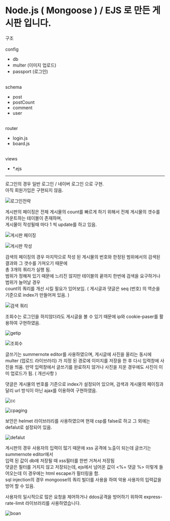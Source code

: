 # Node.js ( Mongoose ) / EJS 로 만든 게시판 입니다.

구조
<br>
<br>config
 - db
 - multer (이미지 업로드)
 - passport (로그인)
 
<br>schema
 - post
 - postCount
 - comment
 - user 
 
<br>router
 - login.js
 - board.js
 
<br>views
  - *.ejs
 

------------------------------------------------------------------------------------------------------------------

로그인의 경우 일반 로그인 / 네이버 로그인 으로 구현. <br>
아직 회원가입은 구현되지 않음.

![로그인전략](https://user-images.githubusercontent.com/82531576/169318032-6743b9b2-5d92-4e5c-8e78-6c010a9f6ca8.PNG)

게시판의 페이징은 전체 게시물의 count를 빠르게 하기 위해서 전체 게시물의 갯수를 카운트하는 테이블이 존재하며, <br>
게시물이 작성될때 마다 1 씩 update를 하고 있음. <br>                                                                        

![게시판 페이징](https://user-images.githubusercontent.com/82531576/169319185-4ab38560-22fe-4b29-a90c-63b72c1e6a7a.PNG)

![게시판 작성](https://user-images.githubusercontent.com/82531576/169319226-d0416ac4-b900-4659-a76a-73cc74a511cd.PNG)

검색의 페이징의 경우 마지막으로 작성 된 게시물의 번호와 한정된 범위에서의 검색된 결과와 그 갯수를 가져오기 때문에 <br> 총 3개의 쿼리가 실행 됨.
<br>범위가 정해져 있기 때문에 느리진 않지만 테이블의 끝까지 한번에 검색을 요구하거나 범위가 늘어날 경우 <br> count의 쿼리를 개선 시킬 필요가 있어보임.
( 게시글과 댓글은 seq (번호) 의 역순을 기준으로 index가 만들어져 있음. )

![검색 쿼리](https://user-images.githubusercontent.com/82531576/169320362-bb8da016-b656-478e-8979-fcb82472eb5f.PNG)

조회수는 로그인을 하지않더라도 게시글을 볼 수 있기 때문에 ip와 cookie-paser를 활용하여 구현하였음.

![getip](https://user-images.githubusercontent.com/82531576/169321784-2d773a22-95f9-4c9f-925a-f865bc5661c3.PNG)

![조회수](https://user-images.githubusercontent.com/82531576/169321763-c90f31d3-e552-4f1f-8de4-22a06afdb001.PNG)

글쓰기는 summernote editor를 사용하였으며, 게시글에 사진을 올리는 동시에 multer (업로드 라이브러리) 가 지정 된 경로에 이미지를 저장을 한 후 다시
입력창에 사진을 띄움. 만약 입력창에서 글쓰기를 완료하지 않거나 사진을 지운 경우에도 사진이 이미 업로드가 됨. ( 개선사항 )

댓글은 게시물의 번호를 기준으로 index가 설정되어 있으며, 검색과 게시물의 페이징과 달리 url 방식이 아닌 ajax를 이용하여 구현하였음.

![cc](https://user-images.githubusercontent.com/82531576/169855039-2a38ff07-0352-4bf0-957c-b7877494efa5.PNG)

![cpaging](https://user-images.githubusercontent.com/82531576/169855079-7414f1b9-e039-4da8-9012-3dc72f882bb9.PNG)

보안은 helmet 라이브러리를 사용하였으며 현재 csp를 false로 하고 그 외에는 defalut로 설정되어 있음.

![defalut](https://user-images.githubusercontent.com/82531576/169322401-3b8b54d3-857c-4a36-9de3-75e93918b4a8.PNG)

게시판의 경우 사용자의 입력이 많기 때문에 xss 공격에 노출이 되는데
글쓰기는 summernote editor에서 <br>입력 된 값이 db에 저장될 때 xss필터를 한번 거쳐서 저장됨 <br>
댓글은 필터를 거치지 않고 저장되는데, ejs에서 넘어온 값이 <%= 댓글 %> 이렇게 들어오는데 이 경우에는 html escape가 필터링을 함.
<br>sql injection의 경우 mongoose의 쿼리 빌더를 사용을 하여 악용 사용자의 입력값을 방어 할 수 있음.

사용자의 일시적으로 많은 요청을 제어하거나 ddos공격을 방어하기 위하여 express-rate-limit 라이브러리를 사용하였습니다.

![boan](https://user-images.githubusercontent.com/82531576/169855311-a4570486-1ce2-4e24-a8c5-93d86fea3fb4.PNG)
